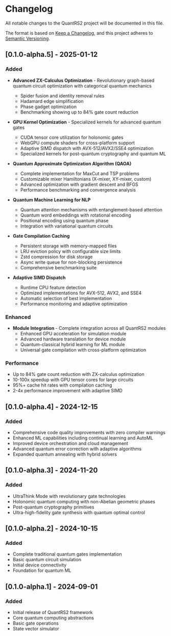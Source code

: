 # Changelog

All notable changes to the QuantRS2 project will be documented in this file.

The format is based on [Keep a Changelog](https://keepachangelog.com/en/1.0.0/),
and this project adheres to [Semantic Versioning](https://semver.org/spec/v2.0.0.html).

## [0.1.0-alpha.5] - 2025-01-12

### Added
- **Advanced ZX-Calculus Optimization** - Revolutionary graph-based quantum circuit optimization with categorical quantum mechanics
  - Spider fusion and identity removal rules
  - Hadamard edge simplification
  - Phase gadget optimization
  - Benchmarking showing up to 84% gate count reduction

- **GPU Kernel Optimization** - Specialized kernels for advanced quantum gates
  - CUDA tensor core utilization for holonomic gates
  - WebGPU compute shaders for cross-platform support
  - Adaptive SIMD dispatch with AVX-512/AVX2/SSE4 optimization
  - Specialized kernels for post-quantum cryptography and quantum ML

- **Quantum Approximate Optimization Algorithm (QAOA)**
  - Complete implementation for MaxCut and TSP problems
  - Customizable mixer Hamiltonians (X-mixer, XY-mixer, custom)
  - Advanced optimization with gradient descent and BFGS
  - Performance benchmarking and convergence analysis

- **Quantum Machine Learning for NLP**
  - Quantum attention mechanisms with entanglement-based attention
  - Quantum word embeddings with rotational encoding
  - Positional encoding using quantum phase
  - Integration with variational quantum circuits

- **Gate Compilation Caching**
  - Persistent storage with memory-mapped files
  - LRU eviction policy with configurable size limits
  - Zstd compression for disk storage
  - Async write queue for non-blocking persistence
  - Comprehensive benchmarking suite

- **Adaptive SIMD Dispatch**
  - Runtime CPU feature detection
  - Optimized implementations for AVX-512, AVX2, and SSE4
  - Automatic selection of best implementation
  - Performance monitoring and adaptive optimization

### Enhanced
- **Module Integration** - Complete integration across all QuantRS2 modules
  - Enhanced GPU acceleration for simulation module
  - Advanced hardware translation for device module
  - Quantum-classical hybrid learning for ML module
  - Universal gate compilation with cross-platform optimization

### Performance
- Up to 84% gate count reduction with ZX-calculus optimization
- 10-100x speedup with GPU tensor cores for large circuits
- 95%+ cache hit rates with compilation caching
- 2-4x performance improvement with adaptive SIMD

## [0.1.0-alpha.4] - 2024-12-15

### Added
- Comprehensive code quality improvements with zero compiler warnings
- Enhanced ML capabilities including continual learning and AutoML
- Improved device orchestration and cloud management
- Advanced quantum error correction with adaptive algorithms
- Expanded quantum annealing with hybrid solvers

## [0.1.0-alpha.3] - 2024-11-20

### Added
- UltraThink Mode with revolutionary gate technologies
- Holonomic quantum computing with non-Abelian geometric phases
- Post-quantum cryptography primitives
- Ultra-high-fidelity gate synthesis with quantum optimal control

## [0.1.0-alpha.2] - 2024-10-15

### Added
- Complete traditional quantum gates implementation
- Basic quantum circuit simulation
- Initial device connectivity
- Foundation for quantum ML

## [0.1.0-alpha.1] - 2024-09-01

### Added
- Initial release of QuantRS2 framework
- Core quantum computing abstractions
- Basic gate operations
- State vector simulator